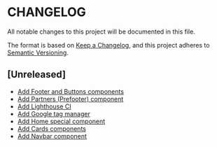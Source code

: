 # CHANGELOG

All notable changes to this project will be documented in this file.

The format is based on [Keep a Changelog](https://keepachangelog.com/en/1.0.0/),
and this project adheres to [Semantic Versioning](https://semver.org/spec/v2.0.0.html).

## [Unreleased]

- [Add Footer and Buttons components](https://wealize.atlassian.net/browse/WLZAA-34)
- [Add Partners (Prefooter) component](https://wealize.atlassian.net/browse/WLZAA-36)
- [Add Lighthouse CI](https://wealize.atlassian.net/browse/WLZAA-37)
- [Add Google tag manager](https://wealize.atlassian.net/browse/WLZAA-42)
- [Add Home special component](https://wealize.atlassian.net/browse/WLZAA-41)
- [Add Cards components](https://wealize.atlassian.net/browse/WLZAA-33)
- [Add Navbar component](https://wealize.atlassian.net/browse/WLZAA-32)
